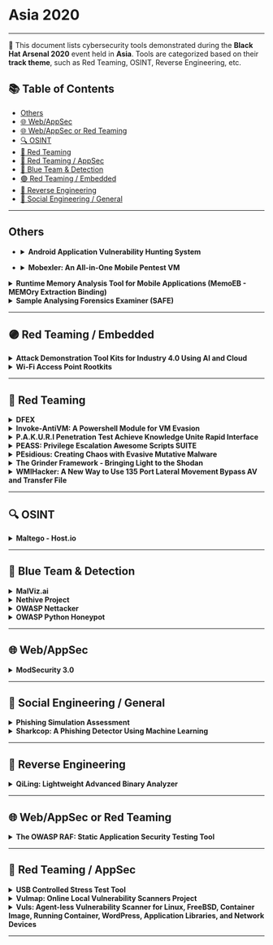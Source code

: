 # Asia 2020
---
📍 This document lists cybersecurity tools demonstrated during the **Black Hat Arsenal 2020** event held in **Asia**.
Tools are categorized based on their **track theme**, such as Red Teaming, OSINT, Reverse Engineering, etc.

## 📚 Table of Contents
- [Others](#others)
- [🌐 Web/AppSec](#-webappsec)
- [🌐 Web/AppSec or Red Teaming](#-webappsec-or-red-teaming)
- [🔍 OSINT](#-osint)
- [🔴 Red Teaming](#-red-teaming)
- [🔴 Red Teaming / AppSec](#-red-teaming--appsec)
- [🔵 Blue Team & Detection](#-blue-team--detection)
- [🟣 Red Teaming / Embedded](#-red-teaming--embedded)
- [🧠 Reverse Engineering](#-reverse-engineering)
- [🧠 Social Engineering / General](#-social-engineering--general)
---
## Others
- <details><summary><strong>Android Application Vulnerability Hunting System</strong></summary>

  ![Category: Others](https://img.shields.io/badge/Category:%20Others-lightgrey) ![Lance Jiang](https://img.shields.io/badge/Lance%20Jiang-informational) ![Todd Han](https://img.shields.io/badge/Todd%20Han-informational) ![Lilang Wu](https://img.shields.io/badge/Lilang%20Wu-informational)

  🔗 **Link:** Not Available  
  📝 **Description:** So far, there are many tools for vulnerability scanning, such as Mobsf, Yaazhini, 360 microscope, Tencent King Kong system. These tools have been able to cover a large part of the app vulnerability and many have supported dynamic and static vulnerability scanning, but there are a lot of false alert. The purpose of dynamic and static combination is also to improve the accuracy of vulnerability scanning, thereby reducing the rate of false alert, and also can make up for the shortcomings each other, so as to find out the vulnerabilities as much as possible, but the system is too large, the maintenance cost is high, and the scanning result is not ideally, it would be better that there is a simple and efficient tool.

  SAST is a static android application vulnerability scanning tool. The architecture is simple and easy to use, and the maintenance cost is very low. Although it is a static scanning tool, the accuracy is very high. It is consists of androguard and vulnerability patterns. Because androguard is a powerful open source tool, it is highly customizable and provides excellent support in apk analysis. The vulnerability pattern mainly integrates the known and the latest app vulnerability features. Each pattern is independent of each other, no influence on each other, and strong scalability, so it is fast to update a new pattern and have a good performance. At the same time, it is used to scan various types of top500 applications in Google Play, and found out a lot of potential security issues for many applications, and we submitted some vulnerabilities to the vendors, which are currently being processed.

</details>

- <details><summary><strong>Mobexler: An All-in-One Mobile Pentest VM</strong></summary>

  ![Category: Others](https://img.shields.io/badge/Category:%20Others-lightgrey) ![Abhinav Mishra](https://img.shields.io/badge/Abhinav%20Mishra-informational)

  🔗 **Link:** Not Available  
  📝 **Description:** Mobexler is a mobile pentest VM that include a wide variety of tools to help in Android and iOS pentesting. It includes tools for both static and dynamic analysis of applications. It allows pentesters to use a single VM to pentest both Android and iOS applications. With the host OS as elementary it also provides an awesome UI experience and allow for intuitive usage of tools just like you would on a host install. External devices can be connected via USB and can be used to install and test application.

  Why we made Mobexler ?

  We made Mobexler because there was no such platforms out there which was up to date with the latest pentest tools for both static and dynamic testing which included tools like frida and objection and can be used for both android and ios pentesting. Mobexler was built keeping in mind that any user can just download the VM and begins testing for both platforms without going through the trouble of installation and configuration of all the different tools required.

  Future work includes:
  1. Reduce the VM size.
  2. Include reading material in the VM itself.
  3. Add a custom repository which can be used to directly install the tools and not download the VM.
  4. Build the VM for different Linux flavours.

</details>

<details><summary><strong>Runtime Memory Analysis Tool for Mobile Applications (MemoEB - MEMOry Extraction Binding)</strong></summary>

![Category: Others](https://img.shields.io/badge/Category:%20Others-lightgrey) ![Igor Lyrchikov](https://img.shields.io/badge/Igor%20Lyrchikov-informational) ![Egor Saltykov](https://img.shields.io/badge/Egor%20Saltykov-informational)

🔗 **Link:** Not Available  
📝 **Description:** We are going to release a tool for automated runtime memory analysis for mobile apps (IOS & Android). All the existing tools are not working with runtime memory analysis processes preferring to dump and analyze memory after app finish it's execution. Our our idea is to gather information during runtime to be able to track changes of the state and application behavior with the final goal being to simplify reverse engineering of obfuscated code and to build call graphs based on catched traces during execution. We also made a single interface to manage this process and automated some most common checks that should be done during penetration test.

</details>

<details><summary><strong>Sample Analysing Forensics Examiner (SAFE)</strong></summary>

![Category: Others](https://img.shields.io/badge/Category:%20Others-lightgrey) ![George Chen](https://img.shields.io/badge/George%20Chen-informational) ![Suranga Premakumara](https://img.shields.io/badge/Suranga%20Premakumara-informational)

🔗 **Link:** Not Available  
📝 **Description:** Security incidents are usually created by alerts or events, which are based on a small set of forwarded logs. When a server is suspected to be compromised, we go back to the host machine to perform forensics on the rest of the logs to investigate the network traffic and endpoint.

Sample Analysing Forensics Examiner (SAFE) enables security administrators/engineers to run automated forensics investigations effortlessly on a selected set of machines, either specified or via sampling, to get individual baseline threat scores on the likelihood of a server compromise. A number of logs, including web server, syslog, system, network logs are surveyed for this analysis. With SAFE, security engineers can easily survey a selected pool of servers to hunt for any potential infection or compromise.

</details>

---
## 🟣 Red Teaming / Embedded
<details><summary><strong>Attack Demonstration Tool Kits for Industry 4.0 Using AI and Cloud</strong></summary>

![Category: 🟣 Red Teaming / Embedded](https://img.shields.io/badge/Category:%20🟣%20Red%20Teaming%20/%20Embedded-purple) ![Wataru Matsuda](https://img.shields.io/badge/Wataru%20Matsuda-informational) ![Mariko Fujimoto](https://img.shields.io/badge/Mariko%20Fujimoto-informational) ![Takuho MItsunaga](https://img.shields.io/badge/Takuho%20MItsunaga-informational)

🔗 **Link:** Not Available  
📝 **Description:** Industry 4.0 is a new concept of automation data exchange in manufacturing, and technologies and structures are significantly different from the current general ICS. Autonomous judgment and execution are required, and it is based on information exchange using AI and cloud technologies. Devices are supposed to connect interactively that can create new attack surfaces and risks of cyber-attacks.

For instance, if AI on the cloud is used for controlling the ICS, attackers could change parameters for controlling ICS by contaminating the judgment of AI. In such a situation, attackers could compromise ICS without accessing the ICS network. Detecting such attacks is quite challenging if operators rely on AI to judge the desirable parameters of ICS. Therefore, it is important to instruct cyber risks of ICS in Industry 4.0.

We introduce attack demonstration took kits for Industry 4.0 using actual machines (water supply pump system).

This tool kit is portable, and easy to prepare, so is useful for instructing the cyber-risks of ICS whenever and whenever we want. In aspects of Industry 4.0, we especially focus on the security risks of ICS in the following aspects:
- When computers and devices are connected interactively
- When AI on the cloud is used for controlling the ICS

We will show you a demonstration of attacks: the attacker can change the physical status of ICS without accessing the ICS network through an attack against AI.

</details>

<details><summary><strong>Wi-Fi Access Point Rootkits</strong></summary>

![Category: 🟣 Red Teaming / Embedded](https://img.shields.io/badge/Category:%20🟣%20Red%20Teaming%20/%20Embedded-purple) ![Nishant Sharma](https://img.shields.io/badge/Nishant%20Sharma-informational) ![Jeswin Mathai](https://img.shields.io/badge/Jeswin%20Mathai-informational)

🔗 **Link:** Not Available  
📝 **Description:** Wi-Fi access point (AP) security is one of the most important aspects when it comes to securing networks. The compromise of a Wi-FI AP (which mostly also double-up as a router in SOHO environments) can lead to several secondary attacks. There are multiple vectors that are used to compromise the WiFi AP ranging from default passwords to sophisticated 0-days. But, after compromising the device, avoiding detection and maintaining access are the most important areas which eventually dictate the impact of the compromise.

We are going to release a set of code snippets along with the documentation making it easy for people who want to understand the working of Kernel rootkits for IoT devices like Wi-Fi APs. The code will cover hiding a process, renaming a process, blocking kill command on certain processes, network stack based RAT and much more. The code will be released under GPL v2.

</details>

---
## 🔴 Red Teaming
<details><summary><strong>DFEX</strong></summary>

![Category: 🔴 Red Teaming](https://img.shields.io/badge/Category:%20🔴%20Red%20Teaming-red) ![Emilio Couto](https://img.shields.io/badge/Emilio%20Couto-informational)

🔗 **Link:** [DFEX](https://gist.github.com/d-oliveros/3693a104a0dc82695324)  
📝 **Description:** DFEX - [DNS File EXfiltration]

Data exfiltration is a common technique used for post-exploitation, DNS is one of the most common protocols through firewalls.
We take the opportunity to build a unique protocol for transferring files across the network.

Existing tools have some limitations and NG Firewalls are getting a bit "smarter", we have been obliged to explore new combinations of tactics to bypass these. Using the good old fashion "HIPS" (Hidden In Plain Sigh) tricks to push files out.

</details>

<details><summary><strong>Invoke-AntiVM: A Powershell Module for VM Evasion</strong></summary>

![Category: 🔴 Red Teaming](https://img.shields.io/badge/Category:%20🔴%20Red%20Teaming-red) ![Paolo Di Prodi](https://img.shields.io/badge/Paolo%20Di%20Prodi-informational) ![Fred Gutierrez](https://img.shields.io/badge/Fred%20Gutierrez-informational)

🔗 **Link:** Not Available  
📝 **Description:** Recently, attackers have been using living off the land tools such as Powershell and the community has developed a large arsenal based on it such as - just to mention a few - PowerSploit, Invoke-Mimikatz, Powerup, Nishang,Powershell Empire, Invoke-Obfuscation and recently Covenant.

With so many options available to attackers Windows has introduced advanced Powershell logging capabilities and the AMSI interface.

This is not enough however because the attackers have started to use VM detections within their payload to thwart analysis, one needs to remember that powershell script logging only de-obfuscate the functions that have been executed.

Therefore we wrote a powershell module with a set of functions that an attacker or a pentester can import in their powershell implant to decide whether the target is a sandbox VM or possibly a real target. In addition to the techniques used in Nishang (Check-VM) which are mostly based on signatures of specific registry keys and process names, we have used a more general – and behavioral – approach which includes all the information from the OS including for example how many programs are installed, what screenshot is used, what network cards are installed, what is the history usage of certain applications such as explorer or word etc. etc.

We have also added a fingerprinting module which can be included into a word document for example that once is run collects key metrics from the running OS and reports them into a pastebin account or gmail account, after being compressed and encrypted. Once on pastsebin the attacker can download the exfiltrated profile via a python script and decode for further analysis. We are also building a simple machine learning module that given enough data points is able to infer the decision boundary to determine if a host is a VM or not in addition or in replacement of setting manual thresholds.

This is a pretty powerful recon technique for red-team pentesting because in most cases the sandbox will execute the incoming attached documents (if they contain macros for example) thus allowing the exfiltration of the VM data. This can then be used to tweak the payload to avoid the specific sandbox solution and to make sure the malicious payload is run into a real target.

We developed this tool to increase awareness of recent techniques for the reverser community. It includes a full readme that explains how can be just in conjunction with Invoke-Obfuscation, Invoke-Cradle and the MaliciousMacroGenerator. We are also periodically running the fingerprinting service to provide profiles for popular online services such as HybridAnalysis, AnyRun, CuckooSandbox as well desktop solutions such as Qemu, VirtualBox, and VMWare.

</details>

<details><summary><strong>P.A.K.U.R.I Penetration Test Achieve Knowledge Unite Rapid Interface</strong></summary>

![Category: 🔴 Red Teaming](https://img.shields.io/badge/Category:%20🔴%20Red%20Teaming-red) ![Makoto Sugita](https://img.shields.io/badge/Makoto%20Sugita-informational)

🔗 **Link:** Not Available  
📝 **Description:** PAKURI is a semi-automated, user-friendly framework for penetration testing tools. Using only the keypad, you can use the penetration test tool like a game.

It's also a great introductory tool for beginners. Learn the flow of penetration testing with PAKURI without having to wrestle with confusing command lines and tools.

https://github.com/01rabbit/PAKURI

</details>

<details><summary><strong>PEASS: Privilege Escalation Awesome Scripts SUITE</strong></summary>

![Category: 🔴 Red Teaming](https://img.shields.io/badge/Category:%20🔴%20Red%20Teaming-red) ![Carlos Polop](https://img.shields.io/badge/Carlos%20Polop-informational)

🔗 **Link:** [PEASS: Privilege Escalation Awesome Scripts SUITE](https://github.com/peass-ng/PEASS-ng)  
📝 **Description:** PEASS - Privilege Escalation Awesome Scripts SUITE is as the name suggests a collection of privilege escalation scripts. We have a script for Linux, Windows and a Windows .net4 executable. We are launching macOSx version at Black Hat Asia 2020. These tools search for possible local privilege escalation paths that you could exploit and print them with nice colours so you can recognise misconfigurations easily.

</details>

<details><summary><strong>PEsidious: Creating Chaos with Evasive Mutative Malware</strong></summary>

![Category: 🔴 Red Teaming](https://img.shields.io/badge/Category:%20🔴%20Red%20Teaming-red) ![Bedang Sen](https://img.shields.io/badge/Bedang%20Sen-informational) ![Chandni Vaya](https://img.shields.io/badge/Chandni%20Vaya-informational)

🔗 **Link:** Not Available  
📝 **Description:** Over the past two decades, research has been conducted on using AI to detect malware by extracting features and then classifying them using machine learning algorithms.

What's more interesting is how adversaries have begun using AI to attack these AI models. One current use case of such an approach is the use of AI (GAN) to generate Deepfakes.

Pesidious draws inspiration from this approach to use AI to mutate the malware samples in order to evade AI-based classifiers.
The tool uses the Generative Adversarial Network to first generate benign-looking imports and sections that can make malware look benign and fool machine learning models. We further use deep reinforcement learning to teach a model in which other mutations can reduce the detection rate for malware. The various mutations include changes to imports, exports, headers, signature, sections, and size.

Pesidious bagged the first place prize and a whopping $40000 in the HITB CyberWeek AI challenge 2019, and we are back again with some additional features to improve its efficiency and the chaos it brings with it!

The tool presented and views expressed are solely our own and do not express the views or opinions of our employer.

</details>

<details><summary><strong>The Grinder Framework - Bringing Light to the Shodan</strong></summary>

![Category: 🔴 Red Teaming](https://img.shields.io/badge/Category:%20🔴%20Red%20Teaming-red) ![Anton Nikolaev](https://img.shields.io/badge/Anton%20Nikolaev-informational) ![Denis Kolegov](https://img.shields.io/badge/Denis%20Kolegov-informational)

🔗 **Link:** Not Available  
📝 **Description:** The security-related search engines like Shodan, Censys or ZoomEye are daily cybersecurity research tools. They can be used to gather information within threat Intelligence, discover vulnerable hosts, craft fingerprints for vulnerability scanners. At the same time, such search engines have some fundamental limitations and constraints leading to blind spots, false negatives and wrong results. It is very disappointing, especially when new research has been started and the cost of a mistake could be days or even weeks spent in the wrong direction.

The Grinder Framework is an open-source security research toolkit adopted to Internet-wide surveys and allows you to use the full power of tools like Nmap, Shodan, Censys, Vulners, TLS-attacker and bringing the light through tailored scanning and threat intelligence approach. The Grinder was born in the SD-WAN New Hope project when we explored SD-WAN security on the Internet.

In this talk, we will describe the essence of the Grinder framework and show how you can employ it in your security researches. We will consider the blind spots of the modern search engines, describe non-trivial use cases we worked out during our Internet-scale surveys and illustrate new features by examples from the SD-WAN New Hope, AIsec and DICOMSec projects.

</details>

<details><summary><strong>WMIHacker: A New Way to Use 135 Port Lateral Movement Bypass AV and Transfer File</strong></summary>

![Category: 🔴 Red Teaming](https://img.shields.io/badge/Category:%20🔴%20Red%20Teaming-red) ![Li Jiafeng](https://img.shields.io/badge/Li%20Jiafeng-informational)

🔗 **Link:** Not Available  
📝 **Description:** After the eternal blue virus flood, most intranets no longer open port 445, so the 135-port DCOM service becomes another exploitable point. We need a tool or method that can use 135 ports to execute commands and the Ability to transfer files. WMIHacker is such a tool and can bypass av.

Remote command execution tools such as psexec (sysinternals) and wmiexec (impacket) are frequently used during lateral movement. However, these tools will be killed by anti-virus software and the command executed will fail. Psexec will create services and leaves a lot of logs, including a lot of operations such as service creation. The way win32_process.create used by wmiexec.py will no doubt be blocked by AV. I found a new way to execute commands on a machine with an AV and can overwrite window2003 to the latest version of windows. Because I use VBScript to run it. There is no doubt that someone is studying the same content as I did. I found that there are many ways to execute on the internet, including deriving win32_process, registering COM and making it as a malicious provider, msi abuse, etc., but these known ways of using Being intercepted by av.

</details>

---
## 🔍 OSINT
<details><summary><strong>Maltego - Host.io</strong></summary>

![Category: 🔍 OSINT](https://img.shields.io/badge/Category:%20🔍%20OSINT-lightgrey) ![Christian Heinrich](https://img.shields.io/badge/Christian%20Heinrich-informational)

🔗 **Link:** [Maltego - Host.io](https://github.com/gitter-badger/Maltego-IPInfo/blob/master/Transform_Hub.xml)  
📝 **Description:** Maltego is a link analysis application of technical infrastructure and social media and enriches disparate sources of Open Source INTelligence (OSINT). Maltego is listed on the Top 10 Security Tools for Kali Linux by Network World and Top 125 Network Security Tools by the Nmap Project. Host.io provides a list of outbound links, backlinks, etc for a given domain name. The integration of Host.io with Maltego displays technical infrastructure in an easy to understand graph format.

</details>

---
## 🔵 Blue Team & Detection
<details><summary><strong>MalViz.ai</strong></summary>

![Category: 🔵 Blue Team & Detection](https://img.shields.io/badge/Category:%20🔵%20Blue%20Team%20&%20Detection-cyan) ![Vasu Sethia](https://img.shields.io/badge/Vasu%20Sethia-informational) ![Shivam Kataria](https://img.shields.io/badge/Shivam%20Kataria-informational)

🔗 **Link:** Not Available  
📝 **Description:** The growth of internet and users increases exponentially and drastically in this decade that provides services inheriting various benefits to users such as online banking,marketing, buying /selling and various facility management services etc. It attracts some people to develop programs that perform
various malicious activities intentionally or unintentionally such as stealing sensitive informationfrom computer, displaying advertisement, causing harmful, unwanted activities. The malicious software are referred as
malwares. Therefore, this tool helps in detecting, classifying and visualizing the features of malware. Our tool uses the application of Malware Analysis, Machine learning and deep learning algorithms and some general framework applications to automatically classify whether the uploaded file is "Malicious or Legitimate". If it is legitimate the user is free to use but if it is malicious then that uploaded file(malware) is taken for review .It is analyzed and
important features of the malware are represented in graph based network.

</details>

<details><summary><strong>Nethive Project</strong></summary>

![Category: 🔵 Blue Team & Detection](https://img.shields.io/badge/Category:%20🔵%20Blue%20Team%20&%20Detection-cyan) ![Chrisando Ryan Pardomuan Siahaan](https://img.shields.io/badge/Chrisando%20Ryan%20Pardomuan%20Siahaan-informational) ![Vandevlin Alfonso Wibawa](https://img.shields.io/badge/Vandevlin%20Alfonso%20Wibawa-informational) ![Yohan Muliono](https://img.shields.io/badge/Yohan%20Muliono-informational) ![Aditya Kurniawan](https://img.shields.io/badge/Aditya%20Kurniawan-informational)

🔗 **Link:** Not Available  
📝 **Description:** The Nethive Project provides a Security Information and Event Management (SIEM) infrastructure empowered by CVSS measurements.

Nethive Architecture consists of four main components:

- Nethive Engine monitors every request coming through HTTP protocol to detect and identify any attempt of SQL Injection attacks. It also anonymously monitors every SQL query response to provide a wide range of XSS protection for your server, with both Stored and Reflected XSS attacks fully covered.

- Nethive Auditing watch everything that happens inside your valuable system, with your permission of course. This would detects any strange and suspicious activity inside the system, whether it is a post-exploitation attempt of an attacks, or simply someone you trust is making mistake inside your system.

- Nethive Dashboard provides you with resourceful, sleek user inferface that gives you the advantage of knowing everything. From resource consumption to the recent read-write action, it gives you full detail of what's happening, in near real-time.

- Nethive CVSS analyze the unfortunately already happening attacks and measure its vulnerability metrics, making sure you are ready to put your reports done in no time.

</details>

<details><summary><strong>OWASP Nettacker</strong></summary>

![Category: 🔵 Blue Team & Detection](https://img.shields.io/badge/Category:%20🔵%20Blue%20Team%20&%20Detection-cyan) ![Sri Harsha Gajavalli](https://img.shields.io/badge/Sri%20Harsha%20Gajavalli-informational) ![Ali Razmjoo](https://img.shields.io/badge/Ali%20Razmjoo-informational) ![Sam Stepanyan](https://img.shields.io/badge/Sam%20Stepanyan-informational)

🔗 **Link:** [OWASP Nettacker](https://github.com/OWASP/www-project-nettacker/blob/master/leaders.md)  
📝 **Description:** Nettacker project was created to automated for information gathering, vulnerability scanning and eventually generating a report for networks, including services, bugs, vulnerabilities, misconfigurations, and information. This software is able to use SYN, ACK, TCP, ICMP and many other protocols to detect and bypass the Firewalls/IDS/IPS and devices. By using a unique solution in Nettacker to find protected services such as SCADA, we could make a point to be one of the bests of scanners.

</details>

<details><summary><strong>OWASP Python Honeypot</strong></summary>

![Category: 🔵 Blue Team & Detection](https://img.shields.io/badge/Category:%20🔵%20Blue%20Team%20&%20Detection-cyan) ![Sri Harsha Gajavalli](https://img.shields.io/badge/Sri%20Harsha%20Gajavalli-informational) ![Ali Razmjoo](https://img.shields.io/badge/Ali%20Razmjoo-informational)

🔗 **Link:** [OWASP Python Honeypot](https://github.com/OWASP/www-community/blob/master/pages/initiatives/gsoc/gsoc2020ideas.md)  
📝 **Description:** OWASP Honeypot is an open-source software in Python language which is designed for creating honeypot and honeynet in an easy and secure way! This project is compatible with Python 2.x and 3.x and tested on Windows, Mac OS X, and Linux.

</details>

---
## 🌐 Web/AppSec
<details><summary><strong>ModSecurity 3.0</strong></summary>

![Category: 🌐 Web/AppSec](https://img.shields.io/badge/Category:%20🌐%20Web/AppSec-blue) ![Kevin Jones](https://img.shields.io/badge/Kevin%20Jones-informational)

🔗 **Link:** [ModSecurity 3.0](https://github.com/cranelab/webapp-tech)  
📝 **Description:** ModSecurity is a toolkit for real-time web application monitoring, logging, and access control. I like to think about it as an enabler: there are no hard rules telling you what to do; instead, it is up to you to choose your own path through the available features.

</details>

---
## 🧠 Social Engineering / General
<details><summary><strong>Phishing Simulation Assessment</strong></summary>

![Category: 🧠 Social Engineering / General](https://img.shields.io/badge/Category:%20🧠%20Social%20Engineering%20/%20General-pink) ![Jyoti Raval](https://img.shields.io/badge/Jyoti%20Raval-informational)

🔗 **Link:** [Phishing Simulation Assessment](https://github.com/jenyraval/Phishing-Simulation)  
📝 **Description:** People in IT eco-system are becoming 'favorite' targets because, 1. they remain weakest link and 2. organisation are becoming mature in securing technology. For a security tester, it is a daunting task to set up a phishing campaign, which includes, decide a look-alike domain, buy it, setup a phishing website with infrastructure, design an email and choose target audience, track the open/click/download and build the analytics. All of these activities are time-consuming and demands a certain skill-set.

Phishing Simulation provides one-stop-solution for organisation to understand security awareness posture without actually performing 'live' phishing attack. Phishing Simulation prepares phishing assessment with tailor-made questions specific to organisation, facilitates target users to complete the assessment, provides an intuitive tutorial and builds the analytics on basis of responses and the meta-data collected about user.

Phishing Simulation has 2 modules:
Admin Module: This module will be used by tester to setup and monitor phishing assessments
- On the basis of inputs provided by tester like organisation name, email ID, domain name, tool automatically generates questions with tailor-made data such as look-alike domains using typo-squatting technique, spoofed sender address, look-alike web-site content
- Assessment will comprise of questions having phishing web-site, spear-phishing email, SMiShing, scenario-based question to make it close to real-world phishing attacks
- Tool also provides analytics in form of graphs to represent security awareness posture of organisation by different categories such as department, employee, target-user action

Client Module: This module will be used by target user to complete the assessment and view tutorial
- Every user within a campaign itself will have 10 unique questions to answer, with the mix of positive and negative scenarios
- Passing criteria is to answer every question correct because all it takes is just one click!

</details>

<details><summary><strong>Sharkcop: A Phishing Detector Using Machine Learning</strong></summary>

![Category: 🧠 Social Engineering / General](https://img.shields.io/badge/Category:%20🧠%20Social%20Engineering%20/%20General-pink) ![Anh Ngoc](https://img.shields.io/badge/Anh%20Ngoc-informational) ![Tung Cao](https://img.shields.io/badge/Tung%20Cao-informational) ![Aiden Pearce](https://img.shields.io/badge/Aiden%20Pearce-informational)

🔗 **Link:** Not Available  
📝 **Description:** Sharkcop use criterias such as ssl certifucate, domain length, domain age,... with SVM classification algorithm to determine if a url is phishing or not. Sharkcop includes a restful web server and a chrome extension to highlight malicious links on Facebook and Messenger.

</details>

---
## 🧠 Reverse Engineering
<details><summary><strong>QiLing: Lightweight Advanced Binary Analyzer</strong></summary>

![Category: 🧠 Reverse Engineering](https://img.shields.io/badge/Category:%20🧠%20Reverse%20Engineering-orange) ![KaiJern Lau](https://img.shields.io/badge/KaiJern%20Lau-informational) ![Wu Chen Xu](https://img.shields.io/badge/Wu%20Chen%20Xu-informational) ![Kong Zi Qiao](https://img.shields.io/badge/Kong%20Zi%20Qiao-informational)

🔗 **Link:** Not Available  
📝 **Description:** Analyzing binaries mostly rely on high level user tools. At the same time, you need to run the binary on the same target architecture & platform. These restrictions limit advanced automatic analysis, require special hardware resources (such as for IoT analysis), and also expose against malicious binaries.

QIling is a sandbox framework that focuses on providing high level Python API to enable users to build highly customizable analysis tool on top. Using emulator technology inside, our engine can run any machine code on any target platforms. This allows analyzing Windows malware on Linux Arm64, or running IoT firmware based on Mips on MacOS, and so on.

This research introduces a comprehensive overview on the Qiling. We will present all the technical issues we had to deal with, including emualating operating system layers such as syscalls, loader and linker, how qiling supports all executable file formats (PE, MachO, ELF, UEFI and MBR), and finally how we provide a framework for users to easily build their analysis tools on top of this foundation.

To conclude the presentation, we will show some cool live demos, such as:

Run IDA on top of Qiling of with Qiling's IDA scriptable plugin
Emulate, debug and instrument MBR from Qiling Framework

</details>

---
## 🌐 Web/AppSec or Red Teaming
<details><summary><strong>The OWASP RAF: Static Application Security Testing Tool</strong></summary>

![Category: 🌐 Web/AppSec or Red Teaming](https://img.shields.io/badge/Category:%20🌐%20Web/AppSec%20or%20Red%20Teaming-blue) ![Ade Yoseman](https://img.shields.io/badge/Ade%20Yoseman-informational)

🔗 **Link:** [The OWASP RAF: Static Application Security Testing Tool](https://github.com/OWASP/RiskAssessmentFramework)  
📝 **Description:** The OWASP Risk Assessment Framework consist of Static Application Security Testing and Risk Assessment tools. Even though there are many SAST tools available for testers, the compatibility and the environment setup process is complex. By using OWASP Risk Assessment Framework's Static Application Security Testing tool, testers will be able to analyze and review their code quality and vulnerabilities without any additional setup. OWASP Risk Assessment Framework can be integrated in the DevSecOps toolchain to help developers to write and produce secure code.

User Guide https://github.com/OWASP/RiskAssessmentFramework/blob/master/user-guide.md

</details>

---
## 🔴 Red Teaming / AppSec
<details><summary><strong>USB Controlled Stress Test Tool</strong></summary>

![Category: 🔴 Red Teaming / AppSec](https://img.shields.io/badge/Category:%20🔴%20Red%20Teaming%20/%20AppSec-red) ![William Yang](https://img.shields.io/badge/William%20Yang-informational) ![Qian Wenhao](https://img.shields.io/badge/Qian%20Wenhao-informational)

🔗 **Link:** Not Available  
📝 **Description:** Windows anti-forensics USB monitoring tool for stress test.

</details>

<details><summary><strong>Vulmap: Online Local Vulnerability Scanners Project</strong></summary>

![Category: 🔴 Red Teaming / AppSec](https://img.shields.io/badge/Category:%20🔴%20Red%20Teaming%20/%20AppSec-red) ![Yavuz Atlas](https://img.shields.io/badge/Yavuz%20Atlas-informational) ![Hakan Bayir](https://img.shields.io/badge/Hakan%20Bayir-informational)

🔗 **Link:** [Vulmap: Online Local Vulnerability Scanners Project](https://github.com/vulmon/Vulmap)  
📝 **Description:** Vulmap is an open source online local vulnerability scanner project. It consists of online local vulnerability scanning scripts for Windows and Linux. These scripts can be used for defensive and offensive purposes. It is possible to conduct vulnerability assessments by using these scripts. Also they can be used for privilege escalation by pentesters/red teamers. Vulmap scans vulnerabilities on localhost, shows related exploits and downloads them. It basically, scan localhost to gather installed software information and ask Vulmon API if there are any vulnerabilities and exploits related with installed software. If any vulnerability exists, Vulmap shows CVE ID, risk score, vulnerability's detail link, exploit ids and exploit titles. Exploits can be downloaded with Vulmap also. Main idea of Vulmap is getting real-time vulnerability data from Vulmon instead of relying of a local vulnerability database. Even the most recent vulnerabilities can be detected with this approach. Also its exploit download feature helps privilege escalation process. Since most Linux installations have Python, Vulmap Linux is developed with Python while Vulmap Windows is developed with PowerShell to make it easy to run it on most Windows versions without any installation.

</details>

<details><summary><strong>Vuls: Agent-less Vulnerability Scanner for Linux, FreeBSD, Container Image, Running Container, WordPress, Application Libraries, and Network Devices</strong></summary>

![Category: 🔴 Red Teaming / AppSec](https://img.shields.io/badge/Category:%20🔴%20Red%20Teaming%20/%20AppSec-red) ![Kota Kanbe](https://img.shields.io/badge/Kota%20Kanbe-informational)

🔗 **Link:** [Vuls: Agent-less Vulnerability Scanner for Linux, FreeBSD, Container Image, Running Container, WordPress, Application Libraries, and Network Devices](https://github.com/future-architect/vuls)  
📝 **Description:** Over 10,000 new vulnerabilities are registered on the NVD each year. Constantly monitoring new vulnerabilities and keeping a manual inventory of installed software to determine which devices are affected is necessary. Without automation, vulnerability lifecycle managed imposes huge burdens and challenges.

Having personally experienced these challenges, Kota Kanbe created Vuls, an open source vulnerability scanner for Linux and FreeBSD [https://github.com/future-architect/vuls].

With users worldwide, Vuls has over 7,000 GitHub stars and is the highest-ranked security-tool https://github.com/topics/security-tools

Vuls lets you know which servers and software are affected by newly disclosed vulnerabilities. Using multiple detection methods and data sources including changelog, Package Manager, NVD and OVAL, Vuls is more accurate than other open source scanners.

Additionally, using CPE offers a wide detection range. Vuls not only detects vulnerabilities in OS packages but also in non-OS packages such as libraries for programming languages and network devices. https://vuls.io/docs/en/usage-scan-non-os-packages.html Wordpress vulnerability scanning(core, plugins, themes) is also supported. Scan WordPress ... https://vuls.io/docs/en/usage-scan-wordpress.html

Another important feature is the speed; by using parallel processing, numerous servers can be scanned at high speeds with most scans completed within 10 seconds.

Vuls supports major distributions of Linux and FreeBSD as well as containers such as Docker, LXC and LXD.

Vuls is extremely easy to set up since it connects to other servers via SSH for the scans. Of course, it can also be used to scan servers locally without SSH.

Vuls is a Dynamic Scanner which logs in running servers. This means that it's possible to acquire the useful state of the server for system administrators. For instance, Vuls will let you know if there are processes affected by an update and when daemons forgot to perform a restart after the update.

With non-intrusive scans, Vuls works well with Continuous Integration and can help find vulnerabilities very quickly by conducting scans every day.

How can a system administrator automate vulnerability lifecycle management?

</details>

---
